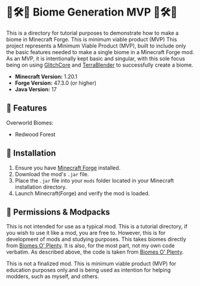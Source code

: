 # 🌲🛠🌲️ Biome Generation MVP 🌲🛠🌲️

This is a directory for tutorial purposes to demonstrate how to make a biome in Minecraft Forge. This is minimum viable product (MVP)
This project represents a Minimum Viable Product (MVP), built to include only the basic features needed to make a single biome in a Minecraft Forge mod. As an MVP, it is intentionally kept basic and singular, with this sole focus being on using [GlitchCore](https://github.com/Glitchfiend/GlitchCore/tree/1.20.1) and [TerraBlender](https://www.curseforge.com/minecraft/mc-mods/terrablender) to successfully create a biome.


- **Minecraft Version:** 1.20.1
- **Forge Version:** 47.3.0 (or higher)
- **Java Version:** 17


## 🌟 Features

Overworld Biomes:

- Redwood Forest

## 🧰 Installation


1. Ensure you have [Minecraft Forge](https://files.minecraftforge.net/) installed.
2. Download the mod's `.jar` file.
3. Place the `.jar` file into your `mods` folder located in your Minecraft installation directory.
4. Launch Minecraft(Forge) and verify the mod is loaded.



## 📜 Permissions & Modpacks

This is not intended for use as a typical mod. This is a tutorial directory, if you wish to use it like a mod, you are free to.
However, this is for development of mods and studying purposes. This takes biomes directly from [Biomes O' Plenty](https://github.com/Glitchfiend/BiomesOPlenty/tree/1.20.1).
It is also, for the most part, not my own code verbatim. As described above, the code is taken from [Biomes O' Plenty](https://github.com/Glitchfiend/BiomesOPlenty/tree/1.20.1).


This is not a finalized mod. This is minimum viable product (MVP) for education purposes only.and is being used as intention for helping modders, such as myself, and others.
